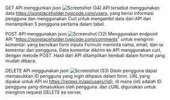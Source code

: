 GET API menggunkan json 
![Screenshot (34)](https://github.com/user-attachments/assets/65008617-1201-48e5-bf9c-1c6fe6f22fd5)
API tersebut menggunakan data https://jsonplaceholder.typicode.com/users, yang berisi informasi pengguna dan menggunakan Curl untuk mengambil data dari API dan menampilkan 5 pengguna pertama dalam tabel.

POST API menggunakan json
![Screenshot (32)](https://github.com/user-attachments/assets/3a39772d-3a99-42de-8ca1-ae59da752820)
Menggunakan endpoint API "https://jsonplaceholder.typicode.com/comments" untuk mengirim komentar. yang berisikan form inputx Formulir meminta nama, email, dan isi komentar dari pengguna. Data komentar dikirim ke API menggunakan curl, dengan metode POST. Hasil dari API ditampilkan kembali dalam format yang mudah dibaca.

DELETE API meggunakan json
![Screenshot (33)](https://github.com/user-attachments/assets/b543c02a-2831-4b8f-8cf5-0ab60fb6e040)
Disini pengguna dapat memasukkan ID pengguna yang ingin dihpaus dalam form. URL yang dipakai untuk API ini https://reqres.in/api/users/{id}, di mana {id} adalah ID pengguna yang dimasukkan oleh pengguna. dan cURL digunakan untuk mengirim request DELETE ke server.
